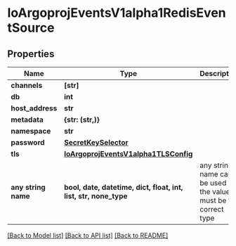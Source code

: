 # IoArgoprojEventsV1alpha1RedisEventSource


## Properties
Name | Type | Description | Notes
------------ | ------------- | ------------- | -------------
**channels** | **[str]** |  | [optional] 
**db** | **int** |  | [optional] 
**host_address** | **str** |  | [optional] 
**metadata** | **{str: (str,)}** |  | [optional] 
**namespace** | **str** |  | [optional] 
**password** | [**SecretKeySelector**](SecretKeySelector.md) |  | [optional] 
**tls** | [**IoArgoprojEventsV1alpha1TLSConfig**](IoArgoprojEventsV1alpha1TLSConfig.md) |  | [optional] 
**any string name** | **bool, date, datetime, dict, float, int, list, str, none_type** | any string name can be used but the value must be the correct type | [optional]

[[Back to Model list]](../README.md#documentation-for-models) [[Back to API list]](../README.md#documentation-for-api-endpoints) [[Back to README]](../README.md)


